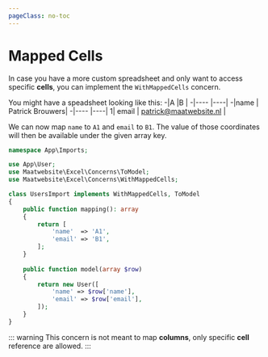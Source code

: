 ```yaml
---
pageClass: no-toc
---
```


# Mapped Cells

In case you have a more custom spreadsheet and only want to access specific **cells**, you can implement the `WithMappedCells` concern.

You might have a speadsheet looking like this:
-|A    |B    |
-|---- |----|
-|name | Patrick Brouwers|
-|---- |----|
1| email | patrick@maatwebsite.nl |

We can now map `name` to `A1` and `email` to `B1`. The value of those coordinates will then be available under the given array key.

```php
namespace App\Imports;

use App\User;
use Maatwebsite\Excel\Concerns\ToModel;
use Maatwebsite\Excel\Concerns\WithMappedCells;

class UsersImport implements WithMappedCells, ToModel 
{
    public function mapping(): array
    {
        return [
            'name'  => 'A1',
            'email' => 'B1',
        ];
    }
    
    public function model(array $row)
    {
        return new User([
            'name' => $row['name'],
            'email' => $row['email'],
        ]);
    }
}
```

::: warning
This concern is not meant to map **columns**, only specific **cell** reference are allowed.
:::
